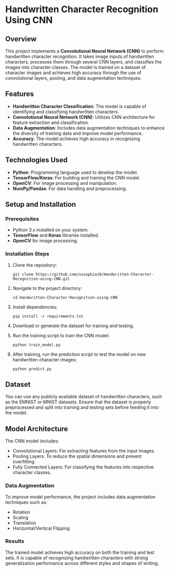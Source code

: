 # Handwritten Character Recognition Using CNN

## Overview
This project implements a **Convolutional Neural Network (CNN)** to perform handwritten character recognition. It takes image inputs of handwritten characters, processes them through several CNN layers, and classifies the images into character classes. The model is trained on a dataset of character images and achieves high accuracy through the use of convolutional layers, pooling, and data augmentation techniques.

## Features
- **Handwritten Character Classification**: The model is capable of identifying and classifying handwritten characters.
- **Convolutional Neural Network (CNN)**: Utilizes CNN architecture for feature extraction and classification.
- **Data Augmentation**: Includes data augmentation techniques to enhance the diversity of training data and improve model performance.
- **Accuracy**: The model achieves high accuracy in recognizing handwritten characters.

## Technologies Used
- **Python**: Programming language used to develop the model.
- **TensorFlow/Keras**: For building and training the CNN model.
- **OpenCV**: For image processing and manipulation.
- **NumPy/Pandas**: For data handling and preprocessing.
  
## Setup and Installation

### Prerequisites
- Python 3.x installed on your system.
- **TensorFlow** and **Keras** libraries installed.
- **OpenCV** for image processing.
  
### Installation Steps
1. Clone the repository:
   ```
   git clone https://github.com/sosophia10/Handwritten-Character-Recognition-using-CNN.git
   ```
   
2. Navigate to the project directory:
   ```
   cd Handwritten-Character-Recognition-using-CNN
   ```
   
3. Install dependencies:
   ```
   pip install -r requirements.txt
   ```
   
4. Download or generate the dataset for training and testing. 

5. Run the training script to train the CNN model:
   ```
   python train_model.py
   ```
   
6. After training, run the prediction script to test the model on new handwritten character images:
   ```
   python predict.py
   ```

## Dataset
You can use any publicly available dataset of handwritten characters, such as the EMNIST or MNIST datasets. Ensure that the dataset is properly preprocessed and split into training and testing sets before feeding it into the model.

## Model Architecture
The CNN model includes:

- Convolutional Layers: For extracting features from the input images.
- Pooling Layers: To reduce the spatial dimensions and prevent overfitting.
- Fully Connected Layers: For classifying the features into respective character classes.

### Data Augmentation
To improve model performance, the project includes data augmentation techniques such as:

- Rotation
- Scaling
- Translation
- Horizontal/Vertical Flipping

### Results
The trained model achieves high accuracy on both the training and test sets. It is capable of recognizing handwritten characters with strong generalization performance across different styles and shapes of writing.
